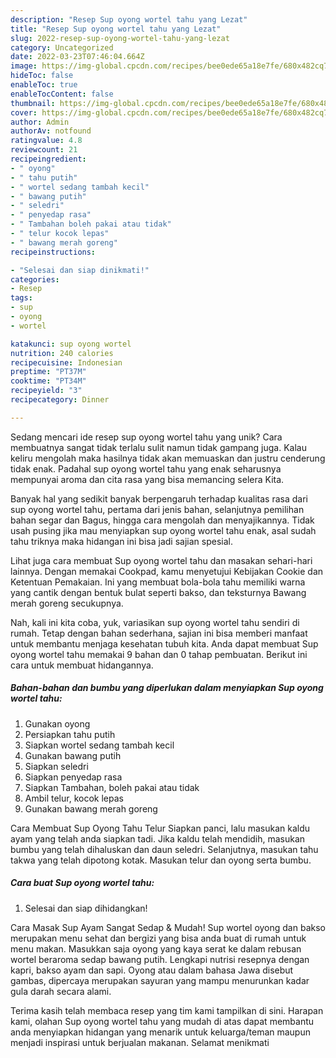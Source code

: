 ```yaml
---
description: "Resep Sup oyong wortel tahu yang Lezat"
title: "Resep Sup oyong wortel tahu yang Lezat"
slug: 2022-resep-sup-oyong-wortel-tahu-yang-lezat
category: Uncategorized
date: 2022-03-23T07:46:04.664Z
image: https://img-global.cpcdn.com/recipes/bee0ede65a18e7fe/680x482cq70/sup-oyong-wortel-tahu-foto-resep-utama.jpg
hideToc: false
enableToc: true
enableTocContent: false
thumbnail: https://img-global.cpcdn.com/recipes/bee0ede65a18e7fe/680x482cq70/sup-oyong-wortel-tahu-foto-resep-utama.jpg
cover: https://img-global.cpcdn.com/recipes/bee0ede65a18e7fe/680x482cq70/sup-oyong-wortel-tahu-foto-resep-utama.jpg
author: Admin
authorAv: notfound
ratingvalue: 4.8
reviewcount: 21
recipeingredient:
- " oyong"
- " tahu putih"
- " wortel sedang tambah kecil"
- " bawang putih"
- " seledri"
- " penyedap rasa"
- " Tambahan boleh pakai atau tidak"
- " telur kocok lepas"
- " bawang merah goreng"
recipeinstructions:

- "Selesai dan siap dinikmati!"
categories:
- Resep
tags:
- sup
- oyong
- wortel

katakunci: sup oyong wortel 
nutrition: 240 calories
recipecuisine: Indonesian
preptime: "PT37M"
cooktime: "PT34M"
recipeyield: "3"
recipecategory: Dinner

---
```





Sedang mencari ide resep sup oyong wortel tahu yang unik? Cara membuatnya sangat tidak terlalu sulit namun tidak gampang juga. Kalau keliru mengolah maka hasilnya tidak akan memuaskan dan justru cenderung tidak enak. Padahal sup oyong wortel tahu yang enak seharusnya mempunyai aroma dan cita rasa yang bisa memancing selera Kita.





Banyak hal yang sedikit banyak berpengaruh terhadap kualitas rasa dari sup oyong wortel tahu, pertama dari jenis bahan, selanjutnya pemilihan bahan segar dan Bagus, hingga cara mengolah dan menyajikannya. Tidak usah pusing jika mau menyiapkan sup oyong wortel tahu enak,      asal sudah tahu triknya maka hidangan ini bisa jadi sajian spesial.














Lihat juga cara membuat Sup oyong wortel tahu dan masakan sehari-hari lainnya. Dengan memakai Cookpad, kamu menyetujui Kebijakan Cookie dan Ketentuan Pemakaian. Ini yang membuat bola-bola tahu memiliki warna yang cantik dengan bentuk bulat seperti bakso, dan teksturnya Bawang merah goreng secukupnya.






Nah, kali ini kita coba, yuk, variasikan sup oyong wortel tahu sendiri di rumah. Tetap dengan bahan sederhana, sajian ini bisa memberi manfaat untuk membantu menjaga kesehatan tubuh kita. Anda dapat membuat Sup oyong wortel tahu memakai 9 bahan dan 0 tahap pembuatan. Berikut ini cara untuk membuat hidangannya.

<!--inarticleads1-->

##### Bahan-bahan dan bumbu yang diperlukan dalam menyiapkan Sup oyong wortel tahu:

1. Gunakan  oyong
1. Persiapkan  tahu putih
1. Siapkan  wortel sedang tambah kecil
1. Gunakan  bawang putih
1. Siapkan  seledri
1. Siapkan  penyedap rasa
1. Siapkan  Tambahan, boleh pakai atau tidak
1. Ambil  telur, kocok lepas
1. Gunakan  bawang merah goreng


Cara Membuat Sup Oyong Tahu Telur Siapkan panci, lalu masukan kaldu ayam yang telah anda siapkan tadi. Jika kaldu telah mendidih, masukan bumbu yang telah dihaluskan dan daun seledri. Selanjutnya, masukan tahu takwa yang telah dipotong kotak. Masukan telur dan oyong serta bumbu. 

<!--inarticleads2-->

##### Cara buat Sup oyong wortel tahu:


1. Selesai dan siap dihidangkan!

Cara Masak Sup Ayam Sangat Sedap &amp; Mudah! Sup wortel oyong dan bakso merupakan menu sehat dan bergizi yang bisa anda buat di rumah untuk menu makan. Masukkan saja oyong yang kaya serat ke dalam rebusan wortel beraroma sedap bawang putih. Lengkapi nutrisi resepnya dengan kapri, bakso ayam dan sapi. Oyong atau dalam bahasa Jawa disebut gambas, dipercaya merupakan sayuran yang mampu menurunkan kadar gula darah secara alami. 

Terima kasih telah membaca resep yang tim kami tampilkan di sini. Harapan kami, olahan Sup oyong wortel tahu yang mudah di atas dapat membantu anda menyiapkan hidangan yang menarik untuk keluarga/teman maupun menjadi inspirasi untuk berjualan makanan. Selamat menikmati
